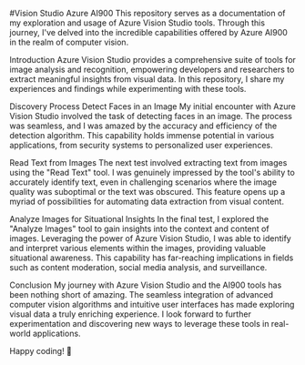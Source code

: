 #Vision Studio Azure AI900
This repository serves as a documentation of my exploration and usage of Azure Vision Studio tools. Through this journey, I've delved into the incredible capabilities offered by Azure AI900 in the realm of computer vision.

Introduction
Azure Vision Studio provides a comprehensive suite of tools for image analysis and recognition, empowering developers and researchers to extract meaningful insights from visual data. In this repository, I share my experiences and findings while experimenting with these tools.

Discovery Process
Detect Faces in an Image
My initial encounter with Azure Vision Studio involved the task of detecting faces in an image. The process was seamless, and I was amazed by the accuracy and efficiency of the detection algorithm. This capability holds immense potential in various applications, from security systems to personalized user experiences.

Read Text from Images
The next test involved extracting text from images using the "Read Text" tool. I was genuinely impressed by the tool's ability to accurately identify text, even in challenging scenarios where the image quality was suboptimal or the text was obscured. This feature opens up a myriad of possibilities for automating data extraction from visual content.

Analyze Images for Situational Insights
In the final test, I explored the "Analyze Images" tool to gain insights into the context and content of images. Leveraging the power of Azure Vision Studio, I was able to identify and interpret various elements within the images, providing valuable situational awareness. This capability has far-reaching implications in fields such as content moderation, social media analysis, and surveillance.

Conclusion
My journey with Azure Vision Studio and the AI900 tools has been nothing short of amazing. The seamless integration of advanced computer vision algorithms and intuitive user interfaces has made exploring visual data a truly enriching experience. I look forward to further experimentation and discovering new ways to leverage these tools in real-world applications.

Happy coding! 🚀
